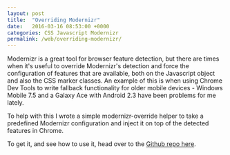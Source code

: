 ```yaml
---
layout: post
title:  "Overriding Modernizr"
date:   2016-03-16 08:53:00 +0000
categories: CSS Javascript Modernizr
permalink: /web/overriding-modernizr/
---
```


Modernizr is a great tool for browser feature detection, but there are times when it's useful to override Modernizr's detection and force the configuration of features that are available, both on the Javascript object and also the CSS marker classes. An example of this is when using Chrome Dev Tools to write fallback functionality for older mobile devices - Windows Mobile 7.5 and a Galaxy Ace with Android 2.3 have been problems for me lately.

To help with this I wrote a simple modernizr-override helper to take a predefined Modernizr configuration and inject it on top of the detected features in Chrome.

To get it, and see how to use it, head over to the [Github repo here](https://github.com/ja2/modernizr-override).